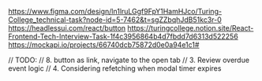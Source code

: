 https://www.figma.com/design/ln1lruLGgf9FpY1HamHJco/Turing-College_technical-task?node-id=5-7462&t=sgZZbqhJdB51kc3r-0
https://headlessui.com/react/button
https://turingcollege.notion.site/React-Frontend-Tech-Interview-Task-1f4c3956864b4d7fbdd7d6313d522256
https://mockapi.io/projects/66740dcb75872d0e0a94e1c1#

// TODO:
// 8. button as link, navigate to the open tab
// 3. Review overdue event logic
// 4. Considering refetching when modal timer expires
